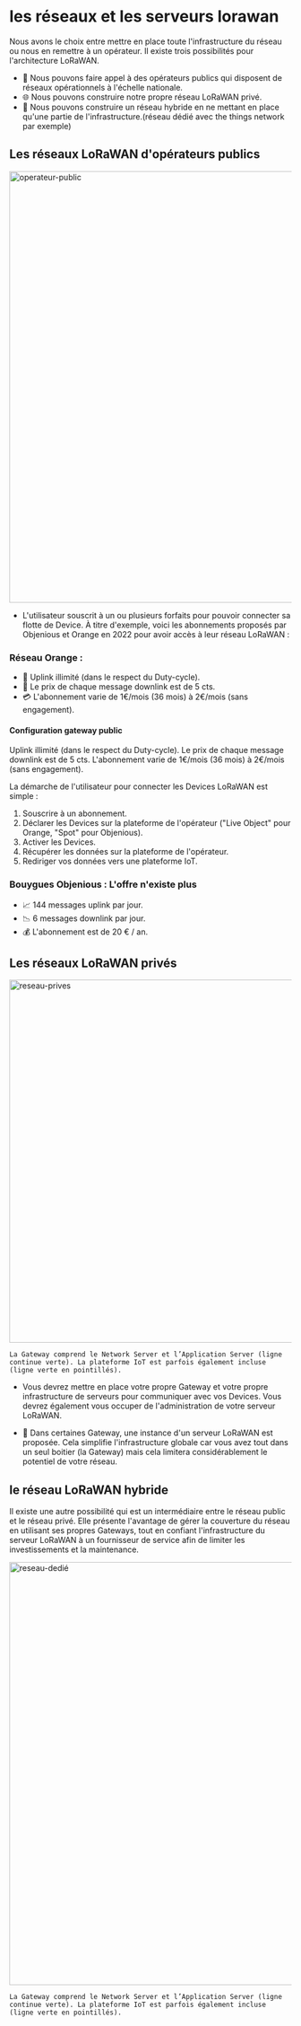 # les réseaux et les serveurs lorawan

Nous avons le choix entre mettre en place toute l'infrastructure du réseau ou nous en remettre à un opérateur. Il existe trois possibilités pour l'architecture LoRaWAN.

- 🏢 Nous pouvons faire appel à des opérateurs publics qui disposent de réseaux opérationnels à l'échelle nationale.
- 🌐 Nous pouvons construire notre propre réseau LoRaWAN privé.
- 🔄 Nous pouvons construire un réseau hybride en ne mettant en place qu'une partie de l'infrastructure.(réseau dédié avec the things network par exemple)


## Les réseaux LoRaWAN d'opérateurs publics

<img width="769" alt="operateur-public" src="https://github.com/user-attachments/assets/bf28fc2b-2ddb-49f5-bf69-1434ca41d1fc">

- L'utilisateur souscrit à un ou plusieurs forfaits pour pouvoir connecter sa flotte de Device. À titre d'exemple, voici les abonnements proposés par Objenious et Orange en 2022 pour avoir accès à leur réseau LoRaWAN :

### Réseau Orange :
- 📡 Uplink illimité (dans le respect du Duty-cycle).
- 💬 Le prix de chaque message downlink est de 5 cts.
- 💳 L'abonnement varie de 1€/mois (36 mois) à 2€/mois (sans engagement).

#### Configuration gateway public

Uplink illimité (dans le respect du Duty-cycle).
Le prix de chaque message downlink est de 5 cts.
L'abonnement varie de 1€/mois (36 mois) à 2€/mois (sans engagement).

La démarche de l'utilisateur pour connecter les Devices LoRaWAN est simple :
1. Souscrire à un abonnement.
2. Déclarer les Devices sur la plateforme de l'opérateur ("Live Object" pour Orange, "Spot"
pour Objenious).
3. Activer les Devices.
4. Récupérer les données sur la plateforme de l'opérateur.
5. Rediriger vos données vers une plateforme IoT.

### Bouygues Objenious : **L'offre n'existe plus**
- 📈 144 messages uplink par jour.
- 📉 6 messages downlink par jour.
- 💰 L'abonnement est de 20 € / an.

## Les réseaux LoRaWAN privés

<img width="647" alt="reseau-prives" src="https://github.com/user-attachments/assets/95abc6fa-d067-4345-87ed-00792514b675">

`La Gateway comprend le Network Server et l’Application Server (ligne continue verte). La plateforme IoT est parfois également incluse (ligne verte en pointillés).`

- Vous devrez mettre en place votre propre Gateway et votre propre infrastructure de serveurs pour communiquer avec vos Devices. Vous devrez également vous occuper de l'administration de votre serveur LoRaWAN.
  
- 📡 Dans certaines Gateway, une instance d'un serveur LoRaWAN est proposée. Cela simplifie l'infrastructure globale car vous avez tout dans un seul boitier (la Gateway) mais cela limitera considérablement le potentiel de votre réseau.

## le réseau LoRaWAN hybride

Il existe une autre possibilité qui est un intermédiaire entre le réseau public et le réseau privé. Elle présente l'avantage de gérer la couverture du réseau en utilisant ses propres Gateways, tout en confiant l'infrastructure du serveur LoRaWAN à un fournisseur de service afin de limiter les investissements et la maintenance.

<img width="754" alt="reseau-dedié" src="https://github.com/user-attachments/assets/bd599a1b-0dfb-40f7-821d-8c5328a01def">

`La Gateway comprend le Network Server et l’Application Server (ligne continue verte). La plateforme IoT est parfois également incluse (ligne verte en pointillés).`



